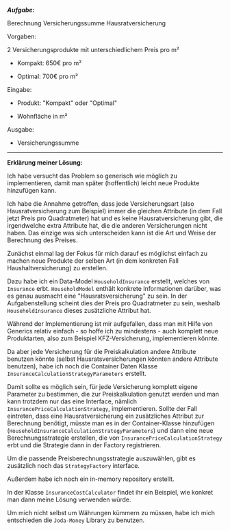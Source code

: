***Aufgabe:***

﻿Berechnung Versicherungssumme Hausratversicherung



Vorgaben:


2 Versicherungsprodukte mit unterschiedlichem Preis pro m²

* Kompakt: 650€ pro m²

* Optimal: 700€ pro m²


Eingabe:

* Produkt: "Kompakt" oder "Optimal"

* Wohnfläche in m²


Ausgabe:

* Versicherungssumme

------------------------------------------

**Erklärung meiner Lösung:**

Ich habe versucht das Problem so generisch wie möglich zu implementieren, damit man später (hoffentlich) leicht neue Produkte hinzufügen kann.

Ich habe die Annahme getroffen, dass jede Versicherungsart (also Hausratversicherung zum Beispiel) immer die gleichen Attribute (in dem Fall jetzt Preis pro Quadratmeter) hat und es keine Hausratversicherung gibt, die irgendwelche extra Attribute hat, die die anderen Versicherungen nicht haben. Das einzige was sich unterscheiden kann ist die Art und Weise der Berechnung des Preises.

Zunächst einmal lag der Fokus für mich darauf es möglichst einfach zu machen neue Produkte der selben Art (in dem konkreten Fall Haushaltversicherung) zu erstellen.

Dazu habe ich ein Data-Model `HouseholdInsurance` erstellt, welches von `Insurance` erbt. `HouseholdModel` enthält konkrete Informationen darüber, was es genau ausmacht eine "Hausratsversicherung" zu sein. In der Aufgabenstellung scheint dies der Preis pro Quadratmeter zu sein, weshalb `HouseholdInsurance` dieses zusätzliche Attribut hat.

Während der Implementierung ist mir aufgefallen, dass man mit Hilfe von Generics relativ einfach - so hoffe ich zu mindestens - auch komplett neue Produktarten, also zum Beispiel KFZ-Versicherung, implementieren könnte.

Da aber jede Versicherung für die Preiskalkulation andere Attribute benutzen könnte (selbst Hausratsversicherungen könnten andere Attribute benutzen), habe ich noch die Container Daten Klasse `InsuranceCalculationStrategyParameters` erstellt. 

Damit sollte es möglich sein, für jede Versicherung komplett eigene Parameter zu bestimmen, die zur Preiskalkulation genutzt werden und man kann trotzdem nur das eine Interface, nämlich `InsurancePriceCalculationStrategy`, implementieren.
Sollte der Fall eintreten, dass eine Hausratversicherung ein zusätzliches Attribut zur Berechnung benötigt, müsste man es in der Container-Klasse hinzufügen (`HouseholdInsuranceCalculationStrategyParameters`) und dann eine neue Berechnungsstrategie erstellen, die von `InsurancePriceCalculationStrategy` erbt und die Strategie dann in der Factory registrieren.

Um die passende Preisberechnungsstrategie auszuwählen, gibt es zusätzlich noch das `StrategyFactory` interface.

Außerdem habe ich noch ein in-memory repository erstellt.

In der Klasse `InsuranceCostCalculator` findet ihr ein Beispiel, wie konkret man dann meine Lösung verwenden würde.

Um mich nicht selbst um Währungen kümmern zu müssen, habe ich mich entschieden die `Joda-Money` Library zu benutzen.